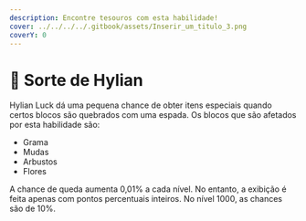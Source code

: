 ```yaml
---
description: Encontre tesouros com esta habilidade!
cover: ../../../../.gitbook/assets/Inserir_um_titulo_3.png
coverY: 0
---
```


# 🤞 Sorte de Hylian

Hylian Luck dá uma pequena chance de obter itens especiais quando certos blocos são quebrados com uma espada. Os blocos que são afetados por esta habilidade são:

* Grama&#x20;
* Mudas
* Arbustos
* Flores

A chance de queda aumenta 0,01% a cada nível. No entanto, a exibição é feita apenas com pontos percentuais inteiros. No nível 1000, as chances são de 10%.
